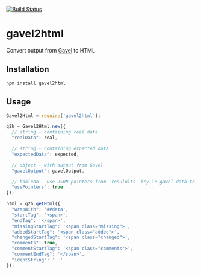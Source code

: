 [![Build Status](https://travis-ci.org/apiaryio/gavel2html.svg)](https://travis-ci.org/apiaryio/gavel2html)

# gavel2html

Convert output from [Gavel](https://github.com/apiaryio/gavel.js) to HTML

## Installation

```
npm install gavel2html
```

## Usage

```javascript
Gavel2Html = require('gavel2html');

g2h = Gavel2Html.new({
  // string - containing real data
  "realData": real,

  // string - containing expected data
  "expectedData": expected,

  // object - with output from Gavel
  "gavelOutput": gavelOutput,

  // boolean - use JSON pointers from 'resulults' key in gavel data to do not rely on Amanda's data
  "usePointers": true
});

html = g2h.getHtml({
  "wrapWith": '##data',
  "startTag": '<span>',
  "endTag": '</span>',
  "missingStartTag": '<span class="missing">',
  "addedStartTag": '<span class="added">',
  "changedStartTag": '<span class="changed">',
  "comments": true,
  "commentStartTag": '<span class="comments">',
  "commentEndTag": '</span>',
  "identString": '  '
});
```